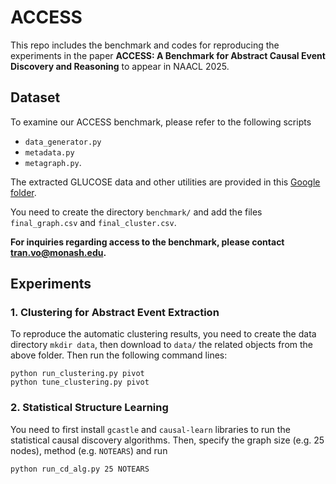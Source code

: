 # ACCESS

This repo includes the benchmark and codes for reproducing the experiments in the paper **ACCESS: A Benchmark for Abstract Causal Event Discovery and Reasoning** to appear in NAACL 2025.

## Dataset


To examine our ACCESS benchmark, please refer to the following scripts
* `data_generator.py`
* `metadata.py`
* `metagraph.py`.

The extracted GLUCOSE data and other utilities are provided in this [Google folder](https://drive.google.com/drive/folders/1jUPNJycRQ2wyhs5lx4wRWRPyeaHRzWNE?usp=sharing). 


You need to create the directory `benchmark/` and add the files `final_graph.csv` and `final_cluster.csv`. 

**For inquiries regarding access to the benchmark, please contact tran.vo@monash.edu.**



## Experiments

### 1. Clustering for Abstract Event Extraction

To reproduce the automatic clustering results, you need to create the data directory `mkdir data`, then download to `data/` the related objects from the above folder. 
Then run the following command lines: 

```
python run_clustering.py pivot
python tune_clustering.py pivot
```

### 2. Statistical Structure Learning

You need to first install `gcastle` and `causal-learn` libraries to run the statistical causal discovery algorithms. Then, specify the graph size (e.g. $25$ nodes), method (e.g. ``NOTEARS``) and run

```
python run_cd_alg.py 25 NOTEARS
```

 
